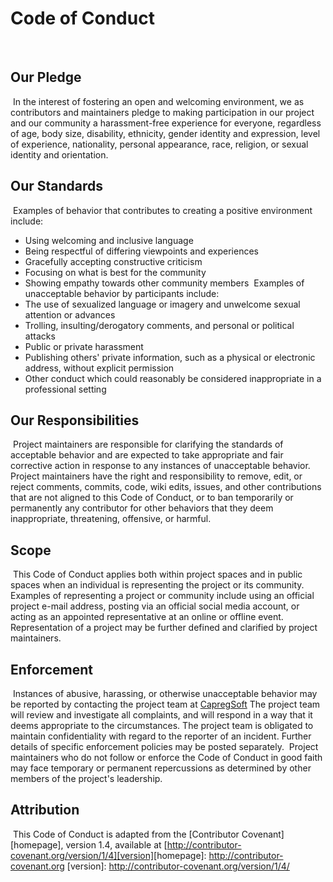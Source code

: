 # Code of Conduct
​
## Our Pledge
​
In the interest of fostering an open and welcoming environment, we as contributors and maintainers pledge to making participation in our project and our community a harassment-free experience for everyone, regardless of age, body size, disability, ethnicity, gender identity and expression, level of experience, nationality, personal appearance, race, religion, or sexual identity and orientation.
​
## Our Standards
​
Examples of behavior that contributes to creating a positive environment include:
​
* Using welcoming and inclusive language
* Being respectful of differing viewpoints and experiences
* Gracefully accepting constructive criticism
* Focusing on what is best for the community
* Showing empathy towards other community members
​
Examples of unacceptable behavior by participants include:
​
* The use of sexualized language or imagery and unwelcome sexual attention or advances
* Trolling, insulting/derogatory comments, and personal or political attacks
* Public or private harassment
* Publishing others' private information, such as a physical or electronic address, without explicit permission
* Other conduct which could reasonably be considered inappropriate in a professional setting
​
## Our Responsibilities
​
Project maintainers are responsible for clarifying the standards of acceptable behavior and are expected to take appropriate and fair corrective action in response to any instances of unacceptable behavior.
​
Project maintainers have the right and responsibility to remove, edit, or reject comments, commits, code, wiki edits, issues, and other contributions that are not aligned to this Code of Conduct, or to ban temporarily or permanently any contributor for other behaviors that they deem inappropriate, threatening, offensive, or harmful.
​
## Scope
​
This Code of Conduct applies both within project spaces and in public spaces when an individual is representing the project or its community. Examples of representing a project or community include using an official project e-mail address, posting via an official social media account, or acting as an appointed representative at an online or offline event. Representation of a project may be further defined and clarified by project maintainers.
​
## Enforcement
​
Instances of abusive, harassing, or otherwise unacceptable behavior may be reported by contacting the project team at [CapregSoft](mailto:capregsoft@gmail.com) The project team will review and investigate all complaints, and will respond in a way that it deems appropriate to the circumstances. The project team is obligated to maintain confidentiality with regard to the reporter of an incident. Further details of specific enforcement policies may be posted separately.
​
Project maintainers who do not follow or enforce the Code of Conduct in good faith may face temporary or permanent repercussions as determined by other members of the project's leadership.
​
## Attribution
​
This Code of Conduct is adapted from the [Contributor Covenant][homepage], version 1.4, available at [http://contributor-covenant.org/version/1/4][version]
​
[homepage]: http://contributor-covenant.org
[version]: http://contributor-covenant.org/version/1/4/